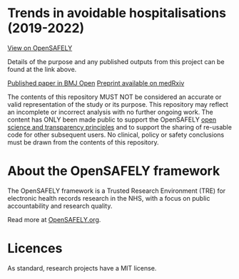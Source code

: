 # Trends in avoidable hospitalisations (2019-2022)

[View on OpenSAFELY](https://jobs.opensafely.org/university-of-liverpool/impacts-of-healthcare-disruption-on-avoidable-hospitalisations/avoidable-hospitalisations-trends/)

Details of the purpose and any published outputs from this project can be found at the link above.

[Published paper in BMJ Open](https://doi.org/10.1136/bmjopen-2023-077948)
[Preprint available on medRxiv](https://www.medrxiv.org/content/10.1101/2022.12.14.22283458v1)

The contents of this repository MUST NOT be considered an accurate or valid representation of the study or its purpose. This repository may reflect an incomplete or incorrect analysis with no further ongoing work.
The content has ONLY been made public to support the OpenSAFELY [open science and transparency principles](https://www.opensafely.org/about/#contributing-to-best-practice-around-open-science) and to support the sharing of re-usable code for other subsequent users. No clinical, policy or safety conclusions must be drawn from the contents of this repository.

# About the OpenSAFELY framework

The OpenSAFELY framework is a Trusted Research Environment (TRE) for electronic health records research in the NHS, with a focus on public accountability and research quality.

Read more at [OpenSAFELY.org](https://opensafely.org).

# Licences
As standard, research projects have a MIT license. 
